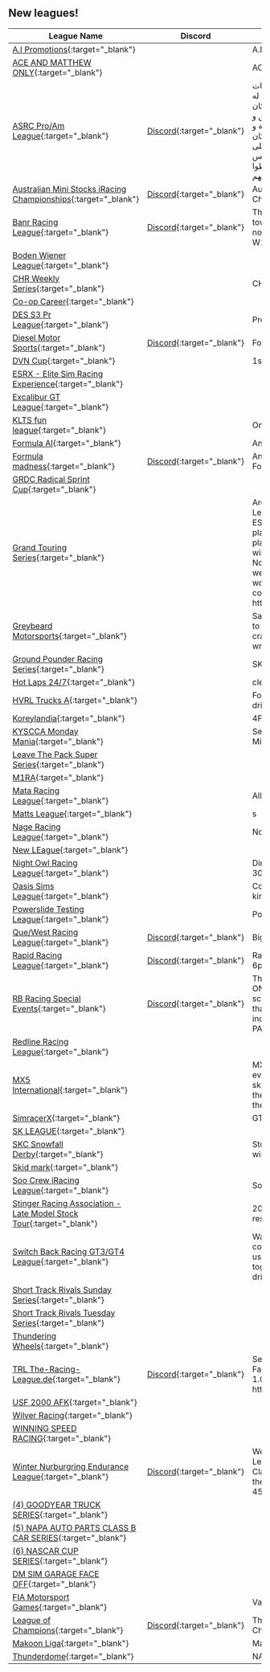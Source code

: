 ## New leagues!

| League Name | Discord | About |
|-------------------------------------------------------------------------------------------------------------------------------------------------|----------------------------------------------------------|-------------------------------------------------------------------------------------------------------------------------------------------------------------------------------------------------------------------------------------------------------------------------------------------------------------------------------------------------|
|[A\.I Promotions](https://members.iracing.com/membersite/member/LeagueView.do?league=11589){:target="_blank"} | |A\.I Promotions Money Races |
|[ACE AND MATTHEW ONLY](https://members.iracing.com/membersite/member/LeagueView.do?league=11621){:target="_blank"} | |ACE AND MATTHEW PN:Y |
|[ASRC Pro/Am League](https://members.iracing.com/membersite/member/LeagueView.do?league=11612){:target="_blank"} |[Discord](https://discord.gg/rVvnuqH8SM){:target="_blank"} |دوري من تنظيم مجتمع سباقات المحاكاة العربي   الدوري هذا له هدفين أساسيين:  \- إنه يكون مكان يتجمع فيه كل محبين السيم ريسنق و ندخل سباقات نظيفة و منظمة و ممتعة مع بعض\.  \- إنه يكون مكان آمن و محفز للشباب الجدد على هواية السيم، و إلي عندهم خبرة بس حابين إنهم يتعلموا أكثر، إنهم يغلطوا و يتعلموا من أخطائهم\. |
|[Australian Mini Stocks iRacing Championships](https://members.iracing.com/membersite/member/LeagueView.do?league=11641){:target="_blank"} |[Discord](https://discord.gg/ZaMWNkWTug){:target="_blank"} |Australian Mini Stocks iRacing Championships |
|[Banr Racing League](https://members.iracing.com/membersite/member/LeagueView.do?league=11632){:target="_blank"} |[Discord](https://discord.gg/uRmZBteW69){:target="_blank"} |This is a league more oriented towards Formula 1 Cars\. Right now we are running a W12/W13 league\. |
|[Boden Wiener League](https://members.iracing.com/membersite/member/LeagueView.do?league=11633){:target="_blank"} | | |
|[CHR Weekly Series](https://members.iracing.com/membersite/member/LeagueView.do?league=11585){:target="_blank"} | |CHR |
|[Co\-op Career](https://members.iracing.com/membersite/member/LeagueView.do?league=11625){:target="_blank"} | | |
|[DES S3 Pr League](https://members.iracing.com/membersite/member/LeagueView.do?league=11600){:target="_blank"} | |Premier League |
|[Diesel Motor Sports](https://members.iracing.com/membersite/member/LeagueView.do?league=11623){:target="_blank"} |[Discord](https://discord.gg/sr7yT7eG4c){:target="_blank"} |Formula 4 series |
|[DVN Cup](https://members.iracing.com/membersite/member/LeagueView.do?league=11629){:target="_blank"} | |1st Season |
|[ESRX \- Elite Sim Racing Experience](https://members.iracing.com/membersite/member/LeagueView.do?league=11601){:target="_blank"} | | |
|[Excalibur GT League](https://members.iracing.com/membersite/member/LeagueView.do?league=11596){:target="_blank"} | | |
|[KLTS fun league](https://members.iracing.com/membersite/member/LeagueView.do?league=11582){:target="_blank"} | |One for the boys |
|[Formula AI](https://members.iracing.com/membersite/member/LeagueView.do?league=11592){:target="_blank"} | |An AI Formula league |
|[Formula madness](https://members.iracing.com/membersite/member/LeagueView.do?league=11606){:target="_blank"} |[Discord](https://discord.gg/JgnNgf4mge){:target="_blank"} |Any formula car ranging from Formula vee to F4 is allowed |
|[GRDC Radical Sprint Cup](https://members.iracing.com/membersite/member/LeagueView.do?league=11634){:target="_blank"} | | |
|[Grand Touring Series](https://members.iracing.com/membersite/member/LeagueView.do?league=11610){:target="_blank"} | |Arca series to Jumpboost League		  		  Sunday night 8:30pm EST start		  15 week schedule 5 playoff races		  12 drivers in the playoffs based of points		  No win and your in		  Half way cation		  No Fast Repairs		  All drivers are welcomes if 18plus and working mic		  Full time race control		  		  Website : https://jumpboostracing\.com/ |
|[Greybeard Motorsports](https://members.iracing.com/membersite/member/LeagueView.do?league=11614){:target="_blank"} | |Safe place for 40\+ y/o drivers to learn and perfect their race craft\. No targeting, or malicious wrecking of other drivers\. |
|[Ground Pounder Racing Series](https://members.iracing.com/membersite/member/LeagueView.do?league=11608){:target="_blank"} | |SK and Tour Modifieds |
|[Hot Laps 24/7](https://members.iracing.com/membersite/member/LeagueView.do?league=11624){:target="_blank"} | |clean, competitive, fun |
|[HVRL Trucks A](https://members.iracing.com/membersite/member/LeagueView.do?league=11637){:target="_blank"} | |For the experienced oval truck driver 2\-3k iRating |
|[Koreylandia](https://members.iracing.com/membersite/member/LeagueView.do?league=11613){:target="_blank"} | |4Fun @Koreylandia |
|[KYSCCA Monday Mania](https://members.iracing.com/membersite/member/LeagueView.do?league=11590){:target="_blank"} | |Season 1 KYSCCA Monday Miata Mania |
|[Leave The Pack Super Series](https://members.iracing.com/membersite/member/LeagueView.do?league=11626){:target="_blank"} | | |
|[M1RA](https://members.iracing.com/membersite/member/LeagueView.do?league=11639){:target="_blank"} | | |
|[Mata Racing League](https://members.iracing.com/membersite/member/LeagueView.do?league=11588){:target="_blank"} | |All Fun |
|[Matts League](https://members.iracing.com/membersite/member/LeagueView.do?league=11591){:target="_blank"} | |s |
|[Nage Racing League](https://members.iracing.com/membersite/member/LeagueView.do?league=11622){:target="_blank"} | |Norwegian Racing |
|[New LEague](https://members.iracing.com/membersite/member/LeagueView.do?league=11615){:target="_blank"} | | |
|[Night Owl Racing League](https://members.iracing.com/membersite/member/LeagueView.do?league=11640){:target="_blank"} | |Dirt oval racing league 305s,360s,limited late models |
|[Oasis Sims League](https://members.iracing.com/membersite/member/LeagueView.do?league=11584){:target="_blank"} | |Come and race it running all kinds of races |
|[Powerslide Testing League](https://members.iracing.com/membersite/member/LeagueView.do?league=11609){:target="_blank"} | |Powerslide Testing League |
|[Que/West Racing League](https://members.iracing.com/membersite/member/LeagueView.do?league=11628){:target="_blank"} |[Discord](https://discord.gg/qqMTjVyD){:target="_blank"} |Big Block Modified |
|[Rapid Racing League](https://members.iracing.com/membersite/member/LeagueView.do?league=11627){:target="_blank"} |[Discord](https://discord.gg/VWatZwxUZU){:target="_blank"} |Rapid iRacing Series Saturdays 6pm AEDT |
|[RB Racing Special Events](https://members.iracing.com/membersite/member/LeagueView.do?league=11631){:target="_blank"} |[Discord](https://discord.gg/kwB7nfKynd){:target="_blank"} |This is a league comprised of ONLY special events\. No set schedule with periodic races that are hosted, broadcasted, include race control, and are PAID\! |
|[Redline Racing League](https://members.iracing.com/membersite/member/LeagueView.do?league=11607){:target="_blank"} | | |
|[MX5 International](https://members.iracing.com/membersite/member/LeagueView.do?league=11581){:target="_blank"} | |MX5 to keep the performance even and wins based on driver skill, this league will run both the free and paid tracks during the season |
|[SimracerX](https://members.iracing.com/membersite/member/LeagueView.do?league=11602){:target="_blank"} | |GT3 Meisterschaft |
|[SK LEAGUE](https://members.iracing.com/membersite/member/LeagueView.do?league=11611){:target="_blank"} | | |
|[SKC Snowfall Derby](https://members.iracing.com/membersite/member/LeagueView.do?league=11638){:target="_blank"} | |Stockholm karting center winter iRacing league |
|[Skid mark](https://members.iracing.com/membersite/member/LeagueView.do?league=11599){:target="_blank"} | | |
|[Soo Crew iRacing League](https://members.iracing.com/membersite/member/LeagueView.do?league=11594){:target="_blank"} | |Soo and Area Racers |
|[Stinger Racing Association \- Late Model Stock Tour](https://members.iracing.com/membersite/member/LeagueView.do?league=11586){:target="_blank"} | |20 race schedule with restricted open setup |
|[Switch Back Racing GT3/GT4 League](https://members.iracing.com/membersite/member/LeagueView.do?league=11605){:target="_blank"} | |Want to race with a friendly but competitive community? Join us, as we learn and grow together to become better drivers\. |
|[Short Track Rivals Sunday Series](https://members.iracing.com/membersite/member/LeagueView.do?league=11604){:target="_blank"} | | |
|[Short Track Rivals Tuesday Series](https://members.iracing.com/membersite/member/LeagueView.do?league=11603){:target="_blank"} | | |
|[Thundering Wheels](https://members.iracing.com/membersite/member/LeagueView.do?league=11595){:target="_blank"} | | |
|[TRL The\-Racing\-League\.de](https://members.iracing.com/membersite/member/LeagueView.do?league=11616){:target="_blank"} |[Discord](https://discord.gg/Cy3mKskt3y){:target="_blank"} |Seit 2010 fahren wir im Kreis\.  Fahrer ungefähr im Bereich von 1\.000k \- 3000k\.   Discord: https://discord\.gg/Cy3mKskt3y |
|[USF 2000 AFK](https://members.iracing.com/membersite/member/LeagueView.do?league=11593){:target="_blank"} | | |
|[Wilver Racing](https://members.iracing.com/membersite/member/LeagueView.do?league=11597){:target="_blank"} | | |
|[WINNING SPEED RACING](https://members.iracing.com/membersite/member/LeagueView.do?league=11617){:target="_blank"} | | |
|[Winter Nurburgring Endurance League](https://members.iracing.com/membersite/member/LeagueView.do?league=11598){:target="_blank"} |[Discord](https://discord.gg/PYEDyEhbFK){:target="_blank"} |Weekly Nurburgring Endurance League\. Season 1\.   3 hour Multi Class GT3 & GT4 races around the Nurburgring\.    15m Practice  45m Qualifying  3h Race |
|[\(4\) GOODYEAR TRUCK SERIES](https://members.iracing.com/membersite/member/LeagueView.do?league=11618){:target="_blank"} | | |
|[\(5\) NAPA AUTO PARTS CLASS B CAR SERIES](https://members.iracing.com/membersite/member/LeagueView.do?league=11619){:target="_blank"} | | |
|[\(6\) NASCAR CUP SERIES](https://members.iracing.com/membersite/member/LeagueView.do?league=11620){:target="_blank"} | | |
|[DM SIM GARAGE FACE OFF](https://members.iracing.com/membersite/member/LeagueView.do?league=11636){:target="_blank"} | | |
|[FIA Motorsport Games](https://members.iracing.com/membersite/member/LeagueView.do?league=11635){:target="_blank"} | |Valencia |
|[League of Champions](https://members.iracing.com/membersite/member/LeagueView.do?league=11583){:target="_blank"} |[Discord](https://discord.gg/CAgARq8gdp){:target="_blank"} |This is the official League of Champions |
|[Makoon Liga](https://members.iracing.com/membersite/member/LeagueView.do?league=11630){:target="_blank"} | |MaKoonGamingLiga |
|[Thunderdome](https://members.iracing.com/membersite/member/LeagueView.do?league=11587){:target="_blank"} | |NASCAR Series |

